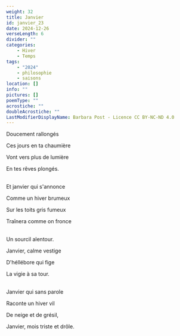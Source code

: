 ```yaml
---
weight: 32
title: Janvier
id: janvier_23
date: 2024-12-26
verseLength: 6
divider: ""
categories:
    - Hiver
    - Temps
tags:
    - "2024"
    - philosophie
    - saisons
location: []
info: ""
pictures: []
poemType: ""
acrostiche: ""
doubleAcrostiche: ""
LastModifierDisplayName: Barbara Post - Licence CC BY-NC-ND 4.0
---
```

Doucement rallongés

Ces jours en ta chaumière

Vont vers plus de lumière

En tes rêves plongés.

 \
Et janvier qui s'annonce

Comme un hiver brumeux

Sur les toits gris fumeux

Traînera comme on fronce

 \
Un sourcil alentour.

Janvier, calme vestige

D'héllébore qui fige

La vigie à sa tour.

 \
Janvier qui sans parole

Raconte un hiver vil

De neige et de grésil,

Janvier, mois triste et drôle.
